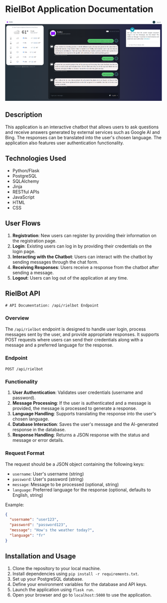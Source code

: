 # RielBot Application Documentation

![Rielbot](static/images/image.png)

## Description

This application is an interactive chatbot that allows users to ask questions and receive answers generated by external services such as Google AI and Bing. The responses can be translated into the user's chosen language. The application also features user authentication functionality.

## Technologies Used

- Python/Flask
- PostgreSQL
- SQLAlchemy
- Jinja
- RESTful APIs
- JavaScript
- HTML
- CSS

## User Flows

1. **Registration**: New users can register by providing their information on the registration page.
2. **Login**: Existing users can log in by providing their credentials on the login page.
3. **Interacting with the Chatbot**: Users can interact with the chatbot by sending messages through the chat form.
4. **Receiving Responses**: Users receive a response from the chatbot after sending a message.
5. **Logout**: Users can log out of the application at any time.

## RielBot API
    # API Documentation: /api/rielbot Endpoint

### Overview

The `/api/rielbot` endpoint is designed to handle user login, process messages sent by the user, and provide appropriate responses. It supports POST requests where users can send their credentials along with a message and a preferred language for the response.

### Endpoint

`POST /api/rielbot`

### Functionality

1. **User Authentication**: Validates user credentials (username and password).
2. **Message Processing**: If the user is authenticated and a message is provided, the message is processed to generate a response.
3. **Language Handling**: Supports translating the response into the user's chosen language.
4. **Database Interaction**: Saves the user's message and the AI-generated response in the database.
5. **Response Handling**: Returns a JSON response with the status and message or error details.

### Request Format

The request should be a JSON object containing the following keys:
- `username`: User's username (string)
- `password`: User's password (string)
- `message`: Message to be processed (optional, string)
- `language`: Preferred language for the response (optional, defaults to English, string)

Example:
```json
{
  "username": "user123",
  "password": "password123",
  "message": "How's the weather today?",
  "language": "fr"
}
```


## Installation and Usage

1. Clone the repository to your local machine.
2. Install dependencies using `pip install -r requirements.txt`.
3. Set up your PostgreSQL database.
4. Define your environment variables for the database and API keys.
5. Launch the application using `flask run`.
6. Open your browser and go to `localhost:5000` to use the application.
